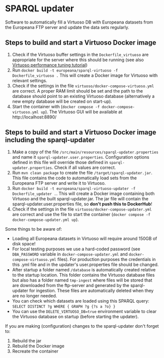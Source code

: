 # SPARQL updater
Software to automatically fill a Virtuoso DB with Europeana datasets from the Europeana FTP server and update the data
sets regularly.

## Steps to build and start a Virtuoso Docker image
1. Check if the Virtuoso buffer settings in the `Dockerfile_virtuoso` are appropriate for the server where this should 
   be running (see also [Virtuoso performance tuning tutorial](https://vos.openlinksw.com/owiki/wiki/VOS/VirtRDFPerformanceTuning#General%20Memory%20Usage%20Settings))
2. Run `docker build -t europeana/sparql-virtuoso -f Dockerfile_virtuoso .` This will create a Docker image for Virtuoso
   with relevant settings.
3. Check if the settings in the file `virtuoso/docker-compose-virtuoso.yml` are correct. A proper RAM limit should be set
   and the path to the database should point to an existing Virtuoso database (alternatively a new empty database will
   be created on start-up).
4. Start the container with (`docker compose -f docker-compose-virtuoso.yml up`). The Virtuoso GUI will be available at 
   http://localhost:8890/

## Steps to build and start a Virtuoso Docker image including the sparql-updater
1. Make a copy of the file `/src/main/resources/sparql-updater.properties` and name it `sparql-updater.user.properties`.
   Configuration options defined in this file will override those defined in `sparql-updater.properties`. Check if all
   values are correct.
2. Run `mvn clean package` to create the file `/target/sparql-updater.jar`.
   This file contains the code to automatically load sets from the Europeana FTP server and write it to Virtuoso.
3. Run `docker build -t europeana/sparql-virtuoso-updater -f Dockerfile_updater .`. This  will create a Docker image 
   containing both Virtuoso and the built sparql-updater.jar. The jar file will contain the sparql-updater.user.properties 
   file, so <b>don't push this to DockerHub</b>!
4. Check if the settings in the file `virtuoso/docker-compose-updater.yml` are correct and use the file to start the
   container (`docker compose -f docker-compose-updater.yml up`).

Some things to be aware of:
* Loading all Europeana datasets in Virtuoso will require around 150GB of disk space!
* For local testing purposes we use a hard-coded password (see `DBA_PASSWORD` variable in `docker-compose-updater.yml` 
  and `docker-compose-virtuoso.yml` files). For production purposes the credentials in this .yml file and in the 
  updater's user.properties file should be changed.
* After startup a folder named `/database` is automatically created relative to the startup location. This folder contains
  the Virtuoso database files but also has a folder named `tmp-ingest` where files will be stored that are downloaded from
  the ftp-server and generated by the sparql-updater for ingestion. These files are automatically deleted when they are 
  no longer needed.
* You can check which datasets are loaded using this SPARQL query: `SELECT DISTINCT ?g WHERE { GRAPH ?g {?s a ?o} }`
* You can use the `DELETE_VIRTUOSO_DB=true` environment variable to clear the Virtuoso database on startup (before
  starting the updater).

If you are making (configuration) changes to the sparql-updater don't forget to:
 1. Rebuild the jar
 2. Rebuild the Docker image
 3. Recreate the container

